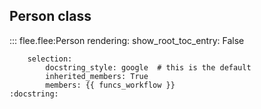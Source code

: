 ## **Person class**

::: flee.flee:Person
	rendering:
		show_root_toc_entry: False

		selection:
			docstring_style: google  # this is the default
			inherited_members: True
			members: {{ funcs_workflow }}
 	:docstring: